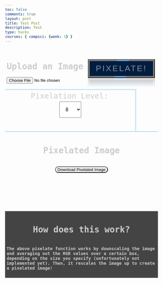 ```yaml
---
toc: false
comments: true
layout: post
title: Test Post
description: Test
type: hacks
courses: { compsci: {week: 1} }
---
```

<head>
    <style>
        /* Define styles for left and right halves */
        .container {
            display: flex;
            justify-content: space-between;
            align-items: center;
        }
        .left-half, .right-half, .bottom-half{
            height: 250px;
            padding: 5px;
            color: black;
        }
        .left-half {
            height: 125px;
            width: 575px;
            display: flex;
            flex-direction: column;
            align-items: center;
        }
        .right-half {
            width: 425px;
            text-align: center;
            border-left: 3px solid #bde4f4;
        }
        .bottom-half {
            border-top: 3px solid #bde4f4;
            text-align: center;
            align-items: center;
            width: 100%;
        }
        .p1 {
            font-family: 'IBM Plex Sans Hebrew', monospace;
            color: #CCCCCC;
            /* src: url('fonts/fontface.css');  */
        }
        /*@font-face {
        font-family: 'Roblox';
        src: url('.././fonts/Roblox-Font.ttf');
        } */
        .container2 {
            background-color: #444444;
            display: flex;
            flex-direction: column;
            align-items: center;
            font-family: 'IBM Plex Sans Hebrew', monospace;
            color: #CCCCCC;
            border: 5.5px solid transparent;
            animation: rgbLightEffect 7.7s linear infinite;
            overflow: break-word;
        }
        .dropbtn {
            color: black;
            padding: 16px;
            font-size: 16px;
            cursor: pointer;
        }
        .dropdown {
            position: relative;
            display: inline-block;
        }
        .dropdown-content {
            display: none;
            position: absolute;
            min-width: 160px;
            overflow: auto;
            box-shadow: 0px 8px 16px 0px rgba(0,0,0,0.2);
            z-index: 1;
        }
        .dropdown-content option {
            color: black;
            padding: 12px 16px;
            text-decoration: none;
            display: block;
        }
        .button {
            border-radius: 10px;
        }
        .a {
            position: relative;
            padding: 13px 24px;
            display: flex;
            justify-content: center;
            align-items: center;
            background: rgba(0, 0, 0, 0.5);
            margin: 10px;
            transition: 1s;
            text-decoration: none;
            overflow: hidden;
            -webkit-box-reflect: below 1px linear-gradient(transparent, transparent, #0004);
        }
        .a:hover {
            background: var(--clr);
            box-shadow: 0 0 10px var(--clr), 0 0 30px var(--clr);
        }
        .a::before {
            content: '';
            position: absolute;
            width: 40px;
            height: 420%;
            background: var(--clr);
            transition: 1s;
            animation: animate 2s linear infinite;
            animation-delay: calc(0.33s * var(--i));
        }
        .a:hover::before {
            width: 1200%;
        }
        @keyframes animate {
            0% {
                transform: rotate(0deg);
            }
            100% {
                transform: rotate(360deg);
            }
        }
        .a::after {
            content: '';
            position: absolute;
            inset: 4px;
            background: #011e41;
        }
        .a:hover::after {
            background: var(--clr);
        }
        .a span {
            position: relative;
            z-index: 1;
            font-size: 2em;
            color: white;
            opacity: 0.5;
            text-transform: uppercase;
            letter-spacing: 4px;
            transition: 0.5s;
        }
        .a:hover span {
            opacity: 1;
        }
    </style>
</head>
<body>
<!-- <img src="https://media.tenor.com/RRhijk6pHAoAAAAd/good-morning.gif" alt="Background GIF"> -->
    <div class="container">
        <div class="left-half">
            <h1 class="p1"><strong>Upload an Image</strong></h1>
            <input type="file" id="imageInput" accept="image/*">
        </div>
        <div style="--clr: 	#6da7d9;--i:0;">
                <button id="manipulateButton" class="a"><a href="#"><span>Pixelate!</span></a></button>
            </div>
    </div>
        <div class="left-half" style="border-top: 3px solid #bde4f4; width: 419px; border-right: 3px solid #bde4f4;">
            <label class="p1" style="font-size: 25px; display: inline; padding-right: 4px;">Pixelation Level: </label>
            <div class="dropdown">
                <select id="pixelationLevel" class="dropbtn" style="margin-top : 4px;">
                    <option value="2">2</option>
                    <option value="4">4</option>
                    <option value="8" selected>8</option>
                    <option value="16">16</option>
                    <option value="32">32</option>
                </select>
            </div>
        </div>
    <div class="container">
        <div class="bottom-half">
            <h1 class="p1"><strong>Pixelated Image</strong></h1>
            <img id="uploadedImage" src="" alt="Uploaded Image" style="max-width: 100%; display: none;">
            <br>
            <button id="downloadButton" class="button">Download Pixelated Image</button>
            <br>
        </div>
    </div>
    <div class="container2">
        <div>
            <h1 class="p1"><Strong>How does this work?</Strong></h1>
        </div>
        <div>
            <h4 class="p1">The above pixelate function works by downscaling the image and averaging out the RGB values over a certain box, depending on the size you specify (unfortunately not implemented yet). Then, it rescales the image up to create a pixelated image!</h4>
        </div>
    </div>


<script>
    uploadedImageName = "";
    const resultContainer = document.getElementById("result");
    // const url = "http://localhost:8017/api/pixel-partner-api";
    const url = "https://fte.stu.nighthawkcodingsociety.com/api/pixel-partner-api";
    const test_url = url + "/test";
    const pixelate_url = url + "/pixelate/";
    const options = {
        method: 'GET', // *GET, POST, PUT, DELETE, etc.
        mode: 'cors', // no-cors, *cors, same-origin
        cache: 'default', // *default, no-cache, reload, force-cache, only-if-cached
        credentials: 'omit', // include, *same-origin, omit
        headers: {
            'Content-Type': 'application/json',
            // 'Content-Type': 'application/x-www-form-urlencoded',
        },
    };
    const post_options = {
        method: 'POST', // *GET, POST, PUT, DELETE, etc.
        mode: 'cors', // no-cors, *cors, same-origin
        cache: 'default', // *default, no-cache, reload, force-cache, only-if-cached
        credentials: 'omit', // include, *same-origin, omit
        headers: {
            'Content-Type': 'application/json',
            // 'Content-Type': 'application/x-www-form-urlencoded',
        },
    };
    // fetch the API
    fetch(test_url, options)
    // response is a RESTful "promise" on any successful fetch
    .then(response => {
        // check for response errors
        if (response.status !== 200) {
            error('GET API response failure: ' + response.status);
            return;
        }
        // valid response will have JSON data
        response.json().then(data => {
            console.log(data);
        })
    })
    // catch fetch errors (ie Nginx ACCESS to server blocked)
    .catch(err => {
    error(err + " " + test_url);
    });    
    function handleImageUpload() {
        const imageInput = document.getElementById('imageInput');
        const uploadedImage = document.getElementById('uploadedImage');
        const pixelationLevel = document.getElementById('pixelationLevel').value;
        const leftHalf = document.getElementById('left-half'); //new code

        const file = imageInput.files[0];
        if (file) {
            const reader = new FileReader();
            reader.readAsDataURL(file);

            reader.onload = function (e) {
                const base64Data = e.target.result.split(',')[1];
                const fileName = file.name;
                uploadedImageName = file.name;
                const fileExtension = fileName.split('.').pop();
                // fetch the API
                // add option to change pixelate level
                data = {"pixelate_level": pixelationLevel, "base64image": base64Data}
                const image_options = {...post_options, method: 'POST', body: JSON.stringify(data)};
                fetch(pixelate_url, image_options)
                .then(response => {
                    // check for response errors
                    if (response.status !== 200) {
                        error('GET API response failure: ' + response.status);
                        return;
                    }

                    // valid response will have JSON data
                    response.json().then(data => {
                        console.log(data)
                            const pixelatedImage = new Image();
                            pixelatedImage.src = 'data:image/' + fileExtension + ';base64,' + data['base64image'];

                            // Set a max-height for the image to fit within the text box
                            pixelatedImage.style.maxHeight = '100%';

                            uploadedImage.src = pixelatedImage.src;
                            uploadedImage.style.display = 'block';

                            pixelatedImage.onload = function() {
                                const parent = document.querySelector('.bottom-half');
                                const ratio = parent.clientWidth / pixelatedImage.width;

                                if (ratio < 1) {
                                    const maxHeight = ratio * pixelatedImage.height
                                    parent.style.height = (maxHeight + 175) + 'px';
                                } else {
                                    parent.style.height = (pixelatedImage.height + 175) + 'px';
                                }
                        }
                    })
                })
            };
        }
    };
    function handleDownloadClick() {
        const uploadedImage = document.getElementById('uploadedImage');
        const pixelatedImage = new Image();
        pixelatedImage.src = uploadedImage.src;

        // checking if no images is uploaded
        if (uploadedImage.width == 0) {
            //sends alert
            alert('Please upload an image before trying to download');
            return;
        }
        // Create an anchor element for downloading
        const downloadLink = document.createElement('a');
        downloadLink.href = pixelatedImage.src;
        downloadLink.download = uploadedImageName.split('.')[0] + "_pixelated." + uploadedImageName.split('.')[1];
        downloadLink.style.display = 'none';

        // Append the anchor element to the document and trigger a click event
        document.body.appendChild(downloadLink);
        downloadLink.click();

        // Remove the anchor element
        document.body.removeChild(downloadLink);

    }
    const downloadButton = document.getElementById('downloadButton');
    downloadButton.addEventListener('click', handleDownloadClick);
    const manipulateButton = document.getElementById('manipulateButton');
    manipulateButton.addEventListener('click', handleImageUpload);
</script>

</body>
<br><br>